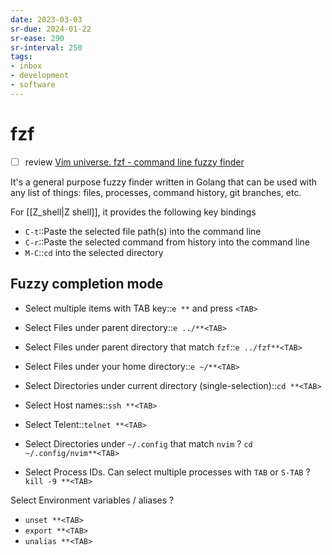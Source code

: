 ```yaml
---
date: 2023-03-03
sr-due: 2024-01-22
sr-ease: 290
sr-interval: 250
tags:
- inbox
- development
- software
---
```


# fzf

- [ ] review [Vim universe. fzf - command line fuzzy finder](https://www.youtube.com/watch?v=qgG5Jhi_Els)

It's a general purpose fuzzy finder written in Golang that can be used with any
list of things: files, processes, command history, git branches, etc.

For [[Z_shell|Z shell]], it provides the following key bindings

- `C-t`::Paste the selected file path(s) into the command line
- `C-r`::Paste the selected command from history into the command line
- `M-C`::`cd` into the selected directory

## Fuzzy completion mode

- Select multiple items with TAB key::`e **` and press `<TAB>`
- Select Files under parent directory::`e ../**<TAB>`
- Select Files under parent directory that match `fzf`::`e ../fzf**<TAB>`
- Select Files under your home directory::`e ~/**<TAB>`
- Select Directories under current directory (single-selection)::`cd **<TAB>`
- Select Host names::`ssh **<TAB>`
- Select Telent::`telnet **<TAB>`

- Select Directories under `~/.config` that match `nvim`
?
`cd ~/.config/nvim**<TAB>`

- Select Process IDs. Can select multiple processes with `TAB` or `S-TAB`
?
`kill -9 **<TAB>`

Select Environment variables / aliases
?
- `unset **<TAB>`
- `export **<TAB>`
- `unalias **<TAB>`

